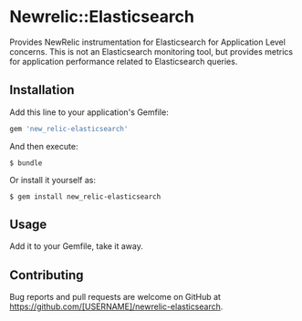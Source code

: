 # Newrelic::Elasticsearch

Provides NewRelic instrumentation for Elasticsearch for Application Level concerns.  This is not
an Elasticsearch monitoring tool, but provides metrics for application performance related
to Elasticsearch queries.

## Installation

Add this line to your application's Gemfile:

```ruby
gem 'new_relic-elasticsearch'
```

And then execute:

    $ bundle

Or install it yourself as:

    $ gem install new_relic-elasticsearch

## Usage

Add it to your Gemfile, take it away.

## Contributing

Bug reports and pull requests are welcome on GitHub at https://github.com/[USERNAME]/newrelic-elasticsearch.

